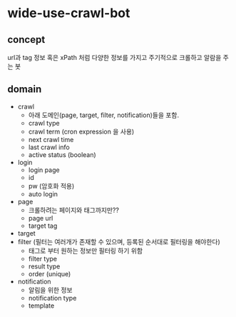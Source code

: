 # wide-use-crawl-bot
## concept
url과 tag 정보 혹은 xPath 처럼 다양한 정보를 가지고 주기적으로 크롤하고 알람을 주는 봇

## domain
- crawl
  - 아래 도메인(page, target, filter, notification)들을 포함.
  - crawl type
  - crawl term (cron expression 을 사용)
  - next crawl time
  - last crawl info
  - active status (boolean)
- login
  - login page
  - id
  - pw (암호화 적용)
  - auto login
- page
  - 크롤하려는 페이지와 태그까지만??
  - page url
  - target tag
- target
- filter (필터는 여러개가 존재할 수 있으며, 등록된 순서대로 필터링을 해야한다)
  - 태그로 부터 원하는 정보만 필터링 하기 위함
  - filter type
  - result type
  - order (unique)
- notification
  - 알림을 위한 정보
  - notification type
  - template
